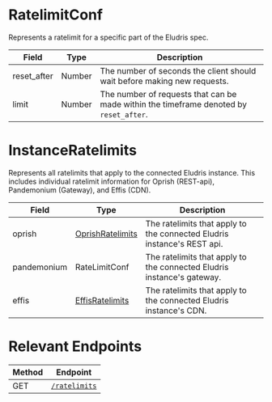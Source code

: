 # RatelimitConf

Represents a ratelimit for a specific part of the Eludris spec.

| Field       | Type   | Description |
|-------------|--------|-------------|
| reset_after | Number | The number of seconds the client should wait before making new requests.
| limit       | Number | The number of requests that can be made within the timeframe denoted by `reset_after`. |


# InstanceRatelimits

Represents all ratelimits that apply to the connected Eludris instance. This includes individual ratelimit information for Oprish (REST-api), Pandemonium (Gateway), and Effis (CDN).

| Field       | Type   | Description |
|-------------|--------|-------------|
| oprish      | [OprishRatelimits](./oprish_ratelimits.md) | The ratelimits that apply to the connected Eludris instance's REST api. |
| pandemonium | RateLimitConf | The ratelimits that apply to the connected Eludris instance's gateway. |
| effis       | [EffisRatelimits](./effis_ratelimits.md) | The ratelimits that apply to the connected Eludris instance's CDN. |


# Relevant Endpoints

| Method | Endpoint                                 |
|--------|------------------------------------------|
| GET    | [`/ratelimits`](../routes/ratelimits.md) |